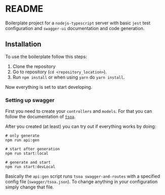 # README

Boilerplate project for a `nodejs-typescript` server with basic `jest` test configuration and `swagger-ui` documentation and code generation.

## Installation

To use the boilerplate follow this steps:

1. Clone the repository
2. Go to repository (`cd <repository_location>`).
3. Run `npm install` or when using `yarn` do `yarn install`.

Now everything is set to start developing.

### Setting up swagger

First you need to create your `controllers` and `models`. For that you can follow the
documentation of [`tsoa`](https://github.com/lukeautry/tsoa#create-controllers).

After you created (at least) you can try out if everything works by doing:

```console
# only generate
npm run api:gen

# start after generation
npm run start:local

# generate and start
npm run start:devLocal
```

Basically the `api:gen` script runs `tsoa swagger-and-routes` with a specified config file (`swagger/tsoa.json`). To change anything in your configuration simply change that file.

